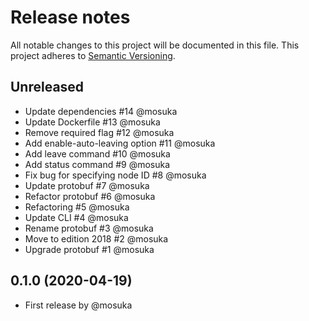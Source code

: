 # Release notes
All notable changes to this project will be documented in this file.
This project adheres to [Semantic Versioning](http://semver.org/).

## Unreleased
- Update dependencies #14 @mosuka
- Update Dockerfile #13 @mosuka
- Remove required flag #12 @mosuka
- Add enable-auto-leaving option #11 @mosuka
- Add leave command #10 @mosuka
- Add status command #9 @mosuka
- Fix bug for specifying node ID #8 @mosuka
- Update protobuf #7 @mosuka
- Refactor protobuf #6 @mosuka
- Refactoring #5 @mosuka
- Update CLI #4 @mosuka
- Rename protobuf #3 @mosuka
- Move to edition 2018 #2 @mosuka
- Upgrade protobuf #1 @mosuka

## 0.1.0 (2020-04-19)
- First release by @mosuka
